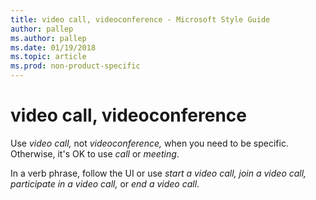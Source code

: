 ```yaml
---
title: video call, videoconference - Microsoft Style Guide
author: pallep
ms.author: pallep
ms.date: 01/19/2018
ms.topic: article
ms.prod: non-product-specific
---
```


# video call, videoconference

Use *video call,* not *videoconference,* when you need to be specific. Otherwise, it's OK to use *call* or *meeting*. 

In a verb phrase, follow the UI or use *start a video call, join a video call, participate in a video call,* or *end a video call*. 
